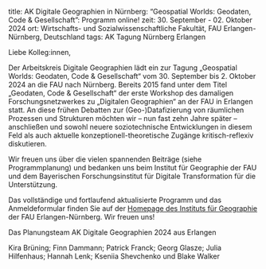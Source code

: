 title: AK Digitale Geographien in Nürnberg: “Geospatial Worlds: Geodaten, Code & Gesellschaft”: Programm online!
zeit: 30. September - 02. Oktober 2024
ort: Wirtschafts- und Sozialwissenschaftliche Fakultät, FAU Erlangen-Nürnberg, Deutschland
tags: AK Tagung Nürnberg Erlangen

Liebe Kolleg:innen, 

Der Arbeitskreis Digitale Geographien lädt ein zur Tagung „Geospatial Worlds: Geodaten, Code & Gesellschaft“ vom 30. September bis 
2. Oktober 2024 an die FAU nach Nürnberg. Bereits 2015 fand unter dem Titel „Geodaten, Code & Gesellschaft“ der erste Workshop 
des damaligen Forschungsnetzwerkes zu „Digitalen Geographien“ an der FAU in Erlangen statt. An diese frühen Debatten zur 
(Geo-)Datafizierung von räumlichen Prozessen und Strukturen möchten wir – nun fast zehn Jahre später – anschließen und sowohl 
neuere soziotechnische Entwicklungen in diesem Feld als auch aktuelle konzeptionell-theoretische Zugänge kritisch-reflexiv diskutieren. 

Wir freuen uns über die vielen spannenden Beiträge (siehe Programmplanung) und bedanken uns beim 
Institut für Geographie der FAU und dem Bayerischen Forschungsinstitut für Digitale Transformation für die Unterstützung.

Das vollständige und fortlaufend aktualisierte Programm und das Anmeldeformular finden Sie auf der [Homepage des 
Instituts für Geographie](https://www.geographie.nat.fau.de/digitale-geographien-2024/) der FAU Erlangen-Nürnberg. Wir freuen uns!

Das Planungsteam AK Digitale Geographien 2024 aus Erlangen

Kira Brüning; Finn Dammann; Patrick Franck; Georg Glasze; Julia Hilfenhaus; Hannah Lenk; Kseniia Shevchenko und Blake Walker
